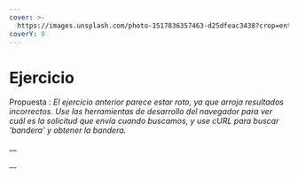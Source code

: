 ```yaml
---
cover: >-
  https://images.unsplash.com/photo-1517836357463-d25dfeac3438?crop=entropy&cs=tinysrgb&fm=jpg&ixid=MnwxOTcwMjR8MHwxfHNlYXJjaHw4fHxleGVyY2lzZXxlbnwwfHx8fDE2Nzg1NDQ2MDA&ixlib=rb-4.0.3&q=80
coverY: 0
---
```


# Ejercicio

Propuesta : _El ejercicio anterior parece estar roto, ya que arroja resultados incorrectos. Use las herramientas de desarrollo del navegador para ver cuál es la solicitud que envía cuando buscamos, y use cURL para buscar 'bandera' y obtener la bandera._

__

__

